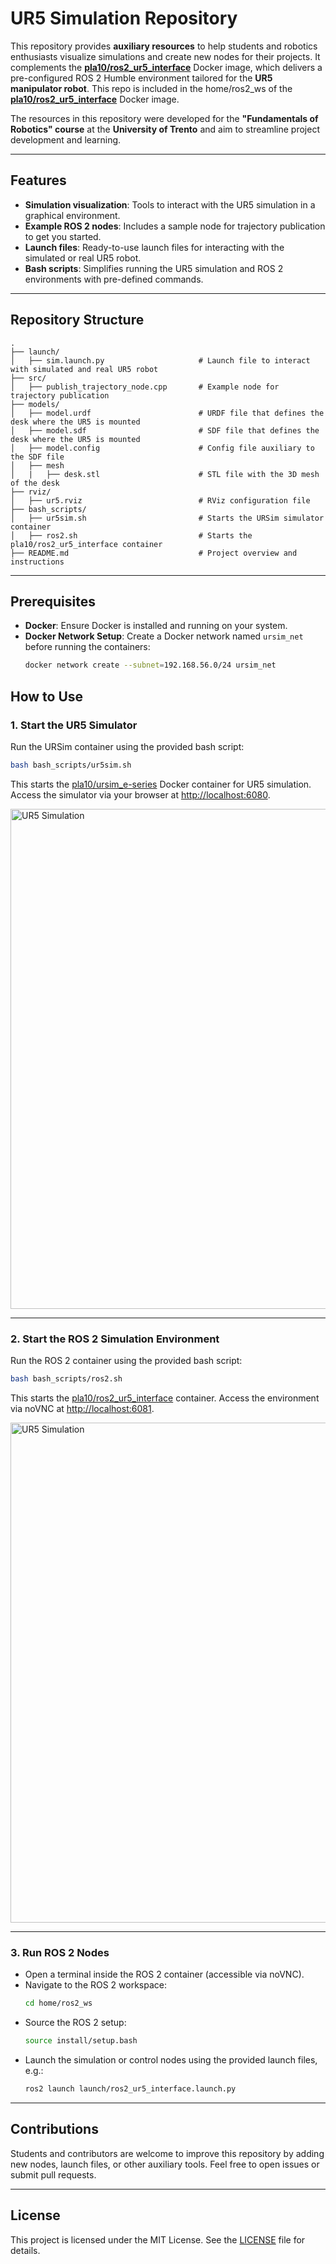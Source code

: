# UR5 Simulation Repository

This repository provides **auxiliary resources** to help students and robotics enthusiasts visualize simulations and create new nodes for their projects. It complements the [**pla10/ros2_ur5_interface**](https://hub.docker.com/r/pla10/ros2_ur5_interface) Docker image, which delivers a pre-configured ROS 2 Humble environment tailored for the **UR5 manipulator robot**.
This repo is included in the home/ros2_ws of the [**pla10/ros2_ur5_interface**](https://hub.docker.com/r/pla10/ros2_ur5_interface) Docker image.

The resources in this repository were developed for the **"Fundamentals of Robotics" course** at the **University of Trento** and aim to streamline project development and learning.

---

## Features
- **Simulation visualization**: Tools to interact with the UR5 simulation in a graphical environment.
- **Example ROS 2 nodes**: Includes a sample node for trajectory publication to get you started.
- **Launch files**: Ready-to-use launch files for interacting with the simulated or real UR5 robot.
- **Bash scripts**: Simplifies running the UR5 simulation and ROS 2 environments with pre-defined commands.

---

## Repository Structure
```plaintext
.
├── launch/
│   ├── sim.launch.py                     # Launch file to interact with simulated and real UR5 robot
├── src/
│   ├── publish_trajectory_node.cpp       # Example node for trajectory publication
├── models/
│   ├── model.urdf                        # URDF file that defines the desk where the UR5 is mounted
│   ├── model.sdf                         # SDF file that defines the desk where the UR5 is mounted
│   ├── model.config                      # Config file auxiliary to the SDF file
│   ├── mesh
│   |   ├── desk.stl                      # STL file with the 3D mesh of the desk
├── rviz/
│   ├── ur5.rviz                          # RViz configuration file
├── bash_scripts/
│   ├── ur5sim.sh                         # Starts the URSim simulator container
│   ├── ros2.sh                           # Starts the pla10/ros2_ur5_interface container
├── README.md                             # Project overview and instructions
```

---

## Prerequisites
- **Docker**: Ensure Docker is installed and running on your system.
- **Docker Network Setup**: Create a Docker network named `ursim_net` before running the containers:
  ```bash
  docker network create --subnet=192.168.56.0/24 ursim_net
  ```


## How to Use
### 1. Start the UR5 Simulator
Run the URSim container using the provided bash script:
```bash
bash bash_scripts/ur5sim.sh
```
This starts the [pla10/ursim_e-series](https://hub.docker.com/r/pla10/ursim_e-series) Docker container for UR5 simulation. Access the simulator via your browser at [http://localhost:6080](http://localhost:6080).

<img src="https://gyazo.com/7e2514442ef1753eb8b20e2b674056fc/raw" alt="UR5 Simulation" width="800">

---

### 2. Start the ROS 2 Simulation Environment
Run the ROS 2 container using the provided bash script:
```bash
bash bash_scripts/ros2.sh
```
This starts the [pla10/ros2_ur5_interface](https://hub.docker.com/r/pla10/ros2_ur5_interface) container. Access the environment via noVNC at [http://localhost:6081](http://localhost:6081).

<img src="https://gyazo.com/ca4a65bce9e2ac0e5217edfc423d5fa9/raw" alt="UR5 Simulation" width="800">

---

### 3. Run ROS 2 Nodes
- Open a terminal inside the ROS 2 container (accessible via noVNC).
- Navigate to the ROS 2 workspace:
  ```bash
  cd home/ros2_ws
  ```
- Source the ROS 2 setup:
  ```bash
  source install/setup.bash
  ```
- Launch the simulation or control nodes using the provided launch files, e.g.:
  ```bash
  ros2 launch launch/ros2_ur5_interface.launch.py
  ```

---

## Contributions
Students and contributors are welcome to improve this repository by adding new nodes, launch files, or other auxiliary tools. Feel free to open issues or submit pull requests.

---

## License
This project is licensed under the MIT License. See the [LICENSE](LICENSE) file for details.
